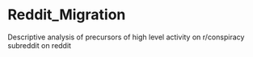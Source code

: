 # Reddit_Migration
Descriptive analysis of precursors of high level activity on r/conspiracy subreddit on reddit
